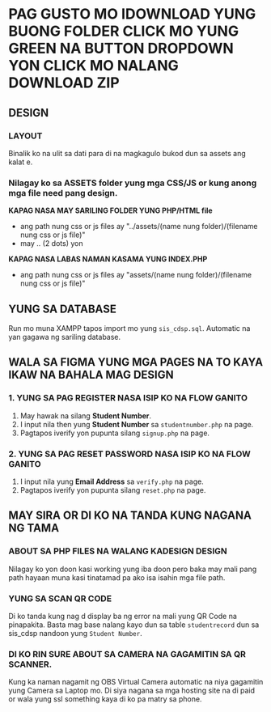 # PAG GUSTO MO IDOWNLOAD YUNG BUONG FOLDER CLICK MO YUNG GREEN NA BUTTON DROPDOWN YON CLICK MO NALANG DOWNLOAD ZIP

## DESIGN
### LAYOUT
Binalik ko na ulit sa dati para di na magkagulo bukod dun sa assets ang kalat e.

### Nilagay ko sa ASSETS folder yung mga CSS/JS or kung anong mga file need pang design.

__KAPAG NASA MAY SARILING FOLDER YUNG PHP/HTML file__
- ang path nung css or js files ay "../assets/(name nung folder)/(filename nung css or js file)"
- may .. (2 dots) yon 

__KAPAG NASA LABAS NAMAN KASAMA YUNG INDEX.PHP__
- ang path nung css or js files ay "assets/(name nung folder)/(filename nung css or js file)"
 
## YUNG SA DATABASE
Run mo muna XAMPP tapos import mo yung `sis_cdsp.sql`. Automatic na yan gagawa ng sariling database.

## WALA SA FIGMA YUNG MGA PAGES NA TO KAYA IKAW NA BAHALA MAG DESIGN
### 1. YUNG SA PAG __REGISTER__ NASA ISIP KO NA FLOW GANITO
1. May hawak na silang __Student Number__. 
2. I input nila then yung __Student Number__ sa `studentnumber.php` na page.
3. Pagtapos iverify yon pupunta silang `signup.php` na page.

### 2. YUNG SA PAG __RESET PASSWORD__ NASA ISIP KO NA FLOW GANITO
1. I input nila yung __Email Address__ sa `verify.php` na page.
2. Pagtapos iverify yon pupunta silang `reset.php` na page.

## MAY SIRA OR DI KO NA TANDA KUNG NAGANA NG TAMA
### ABOUT SA PHP FILES NA WALANG KADESIGN DESIGN
Nilagay ko yon doon kasi working yung iba doon pero baka may mali pang path hayaan muna kasi tinatamad pa ako isa isahin mga file path.

### YUNG SA SCAN QR CODE
Di ko tanda kung nag d display ba ng error na mali yung QR Code na pinapakita. 
Basta mag base nalang kayo dun sa table `studentrecord` dun sa sis_cdsp nandoon yung `Student Number`.

### DI KO RIN SURE ABOUT SA CAMERA NA GAGAMITIN SA QR SCANNER.
Kung ka naman nagamit ng OBS Virtual Camera automatic na niya gagamitin yung Camera sa Laptop mo. 
Di siya nagana sa mga hosting site na di paid or wala yung ssl something kaya di ko pa matry sa phone.
